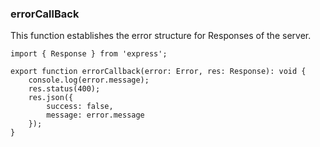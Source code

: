 ### errorCallBack
This function establishes the error structure for Responses of the server.
```tsx
import { Response } from 'express';

export function errorCallback(error: Error, res: Response): void {
    console.log(error.message);
    res.status(400);
    res.json({
        success: false,
        message: error.message
    });
}
```
